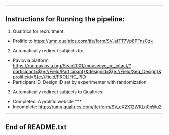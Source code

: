 ---------------------------------------------------------------
Instructions for Running the pipeline:
---------------------------------------------------------------


1. Qualtrics for recruitment:
- Prolific to 
https://umn.qualtrics.com/jfe/form/SV_afTT7Vp8PFnsCzk


2. Automatically redirect subjects to:
- Pavlovia platform
https://run.pavlovia.org/Sean2001/mouseeye_cc_intact/?participant=${e://Field/Participant}&designid=${e://Field/Seq_Design}&prolificid=${e://Field/PROLIFIC_PID
- Participant ID, Design ID set by experimenter with randomization.


3. Automatically redirect subjects to Qualtrics:
- Completed: A prolific website *** 
- Incomplete: https://umn.qualtrics.com/jfe/form/SV_eX2X12WKLn0nWu2


---------------------------------------------------------------
End of README.txt
---------------------------------------------------------------
